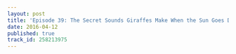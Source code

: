 ```yaml
---
layout: post
title: 'Episode 39: The Secret Sounds Giraffes Make When the Sun Goes Down'
date: 2016-04-12
published: true
track_id: 258213975
---
```

<div class='list post-player' track='{{page.track_id}}'></div>